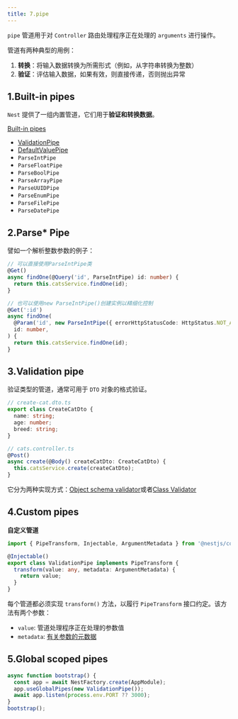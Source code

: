 ```yaml
---
title: 7.pipe
---
```


`pipe` 管道用于对 `Controller` 路由处理程序正在处理的 `arguments` 进行操作。

管道有两种典型的用例：

1. **转换**：将输入数据转换为所需形式（例如，从字符串转换为整数）
2. **验证**：评估输入数据，如果有效，则直接传递，否则抛出异常

## 1.Built-in pipes

`Nest` 提供了一组内置管道，它们用于**验证和转换数据**。

[Built-in pipes](https://docs.nestjs.com/pipes#built-in-pipes)

- [ValidationPipe](https://docs.nestjs.com/pipes#the-built-in-validationpipe)
- [DefaultValuePipe](https://docs.nestjs.com/pipes#providing-defaults)
- `ParseIntPipe`
- `ParseFloatPipe`
- `ParseBoolPipe`
- `ParseArrayPipe`
- `ParseUUIDPipe`
- `ParseEnumPipe`
- `ParseFilePipe`
- `ParseDatePipe`

## 2.Parse* Pipe

譬如一个解析整数参数的例子：

```ts
// 可以直接使用ParseIntPipe类
@Get()
async findOne(@Query('id', ParseIntPipe) id: number) {
  return this.catsService.findOne(id);
}
```

```ts
// 也可以使用new ParseIntPipe()创建实例以精细化控制
@Get(':id')
async findOne(
  @Param('id', new ParseIntPipe({ errorHttpStatusCode: HttpStatus.NOT_ACCEPTABLE }))
  id: number,
) {
  return this.catsService.findOne(id);
}
```

## 3.Validation pipe

验证类型的管道，通常可用于 `DTO` 对象的格式验证。

```ts
// create-cat.dto.ts
export class CreateCatDto {
  name: string;
  age: number;
  breed: string;
}

// cats.controller.ts
@Post()
async create(@Body() createCatDto: CreateCatDto) {
  this.catsService.create(createCatDto);
}
```

它分为两种实现方式：[Object schema validator](https://docs.nestjs.com/pipes#object-schema-validation)或者[Class Validator](https://docs.nestjs.com/pipes#class-validator)

## 4.Custom pipes

**自定义管道**

```ts
import { PipeTransform, Injectable, ArgumentMetadata } from '@nestjs/common';

@Injectable()
export class ValidationPipe implements PipeTransform {
  transform(value: any, metadata: ArgumentMetadata) {
    return value;
  }
}
```

每个管道都必须实现 `transform()` 方法，以履行 `PipeTransform` 接口约定。该方法有两个参数：

- `value`: 管道处理程序正在处理的参数值
- `metadata`: [有关参数的元数据](https://docs.nestjs.com/pipes#custom-pipes)

## 5.Global scoped pipes

```ts
async function bootstrap() {
  const app = await NestFactory.create(AppModule);
  app.useGlobalPipes(new ValidationPipe());
  await app.listen(process.env.PORT ?? 3000);
}
bootstrap();
```
